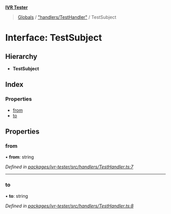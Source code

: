 **[IVR Tester](../README.md)**

> [Globals](../README.md) / ["handlers/TestHandler"](../modules/_handlers_testhandler_.md) / TestSubject

# Interface: TestSubject

## Hierarchy

* **TestSubject**

## Index

### Properties

* [from](_handlers_testhandler_.testsubject.md#from)
* [to](_handlers_testhandler_.testsubject.md#to)

## Properties

### from

•  **from**: string

*Defined in [packages/ivr-tester/src/handlers/TestHandler.ts:7](https://github.com/SketchingDev/ivr-tester/blob/f08915c/packages/ivr-tester/src/handlers/TestHandler.ts#L7)*

___

### to

•  **to**: string

*Defined in [packages/ivr-tester/src/handlers/TestHandler.ts:8](https://github.com/SketchingDev/ivr-tester/blob/f08915c/packages/ivr-tester/src/handlers/TestHandler.ts#L8)*
